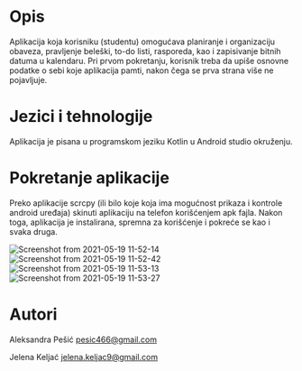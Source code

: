 # Opis 

Aplikacija koja korisniku (studentu) omogućava planiranje i organizaciju obaveza, pravljenje beleški, to-do listi, rasporeda, kao i zapisivanje bitnih datuma u kalendaru.
Pri prvom pokretanju, korisnik treba da upiše osnovne podatke o sebi koje aplikacija pamti, nakon čega se prva strana više ne pojavljuje.

# Jezici i tehnologije
Aplikacija je pisana u programskom jeziku Kotlin u Android studio okruženju.

# Pokretanje aplikacije 
Preko aplikacije scrcpy (ili bilo koje koja ima mogućnost prikaza i kontrole android uređaja) skinuti aplikaciju na telefon korišćenjem apk fajla.
Nakon toga, aplikacija je instalirana, spremna za korišćenje i pokreće se kao i svaka druga.


![Screenshot from 2021-05-19 11-52-14](https://user-images.githubusercontent.com/62563062/118795835-4d39b000-b89b-11eb-94d2-e7fa41615f29.png)
![Screenshot from 2021-05-19 11-52-42](https://user-images.githubusercontent.com/62563062/118795844-4f9c0a00-b89b-11eb-871d-ad4ce5bd9f15.png)
![Screenshot from 2021-05-19 11-53-13](https://user-images.githubusercontent.com/62563062/118795850-50cd3700-b89b-11eb-8975-45eeb9527460.png)
![Screenshot from 2021-05-19 11-53-27](https://user-images.githubusercontent.com/62563062/118795857-5296fa80-b89b-11eb-8864-35d16f2b69cb.png)



# Autori
Aleksandra Pešić pesic466@gmail.com

Jelena Keljać jelena.keljac9@gmail.com
